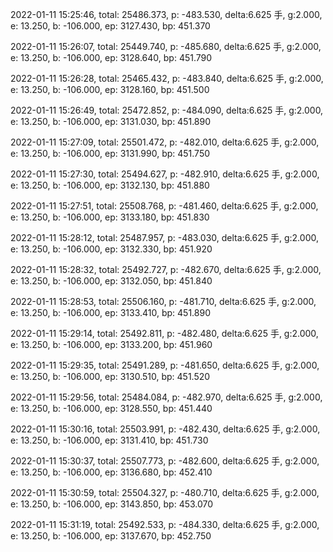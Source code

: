 2022-01-11 15:25:46, total: 25486.373, p: -483.530, delta:6.625 手, g:2.000, e: 13.250, b: -106.000, ep: 3127.430, bp: 451.370

2022-01-11 15:26:07, total: 25449.740, p: -485.680, delta:6.625 手, g:2.000, e: 13.250, b: -106.000, ep: 3128.640, bp: 451.790

2022-01-11 15:26:28, total: 25465.432, p: -483.840, delta:6.625 手, g:2.000, e: 13.250, b: -106.000, ep: 3128.160, bp: 451.500

2022-01-11 15:26:49, total: 25472.852, p: -484.090, delta:6.625 手, g:2.000, e: 13.250, b: -106.000, ep: 3131.030, bp: 451.890

2022-01-11 15:27:09, total: 25501.472, p: -482.010, delta:6.625 手, g:2.000, e: 13.250, b: -106.000, ep: 3131.990, bp: 451.750

2022-01-11 15:27:30, total: 25494.627, p: -482.910, delta:6.625 手, g:2.000, e: 13.250, b: -106.000, ep: 3132.130, bp: 451.880

2022-01-11 15:27:51, total: 25508.768, p: -481.460, delta:6.625 手, g:2.000, e: 13.250, b: -106.000, ep: 3133.180, bp: 451.830

2022-01-11 15:28:12, total: 25487.957, p: -483.030, delta:6.625 手, g:2.000, e: 13.250, b: -106.000, ep: 3132.330, bp: 451.920

2022-01-11 15:28:32, total: 25492.727, p: -482.670, delta:6.625 手, g:2.000, e: 13.250, b: -106.000, ep: 3132.050, bp: 451.840

2022-01-11 15:28:53, total: 25506.160, p: -481.710, delta:6.625 手, g:2.000, e: 13.250, b: -106.000, ep: 3133.410, bp: 451.890

2022-01-11 15:29:14, total: 25492.811, p: -482.480, delta:6.625 手, g:2.000, e: 13.250, b: -106.000, ep: 3133.200, bp: 451.960

2022-01-11 15:29:35, total: 25491.289, p: -481.650, delta:6.625 手, g:2.000, e: 13.250, b: -106.000, ep: 3130.510, bp: 451.520

2022-01-11 15:29:56, total: 25484.084, p: -482.970, delta:6.625 手, g:2.000, e: 13.250, b: -106.000, ep: 3128.550, bp: 451.440

2022-01-11 15:30:16, total: 25503.991, p: -482.430, delta:6.625 手, g:2.000, e: 13.250, b: -106.000, ep: 3131.410, bp: 451.730

2022-01-11 15:30:37, total: 25507.773, p: -482.600, delta:6.625 手, g:2.000, e: 13.250, b: -106.000, ep: 3136.680, bp: 452.410

2022-01-11 15:30:59, total: 25504.327, p: -480.710, delta:6.625 手, g:2.000, e: 13.250, b: -106.000, ep: 3143.850, bp: 453.070

2022-01-11 15:31:19, total: 25492.533, p: -484.330, delta:6.625 手, g:2.000, e: 13.250, b: -106.000, ep: 3137.670, bp: 452.750